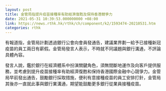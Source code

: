 ```yaml
---
layout: post
title: 金管局指提升疫苗接種率有助經濟復甦及保持香港競爭力
date: 2021-05-31 10:39:53.000000000 +08:00
link: https://news.rthk.hk/rthk/ch/component/k2/1593474-20210531.htm
categories: rthk
---
```


有報道指，金管局計劃透過銀行公會向會員發通告，建議業界劃一給予已接種新冠疫苗的員工兩日有薪假。金管局發言人表示，不時就不同議題與銀行溝通，不評論具體內容。 

發言人說，鑑於銀行在經濟體系中扮演關鍵角色，須無間斷地運作及向客戶提供服務，並考慮到提升疫苗接種率有助經濟復甦和保持香港國際金融中心競爭力。金管局早前發出通告，鼓勵銀行採取措施，便利有意接種疫苗的員工安排打針，金管局其後亦一直就此事與銀行業溝通，期望能鼓勵更多銀行從業員接種疫苗。
